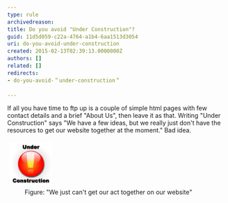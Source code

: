 ```yaml
---
type: rule
archivedreason: 
title: Do you avoid "Under Construction"?
guid: 11d5d059-c22a-4764-a1b4-6aa1513d3054
uri: do-you-avoid-under-construction
created: 2015-02-13T02:39:13.0000000Z
authors: []
related: []
redirects:
- do-you-avoid-＂under-construction＂

---
```


If all you have time to ftp up is a couple of simple html pages with few contact     details and a brief "About Us", then leave it as that. Writing "Under Construction"     says "We have a few ideas, but we really just don't have the resources to get our     website together at the moment." Bad idea.

<!--endintro-->


<dl class="image"><dt>
     <img src="../../assets/Websites_UnderConstruction.jpg" alt="Websites Under Construction" style="margin:5px;width:99px;"></dt><dd>
     Figure: "We just can't get our act together on our website"</dd></dl>
